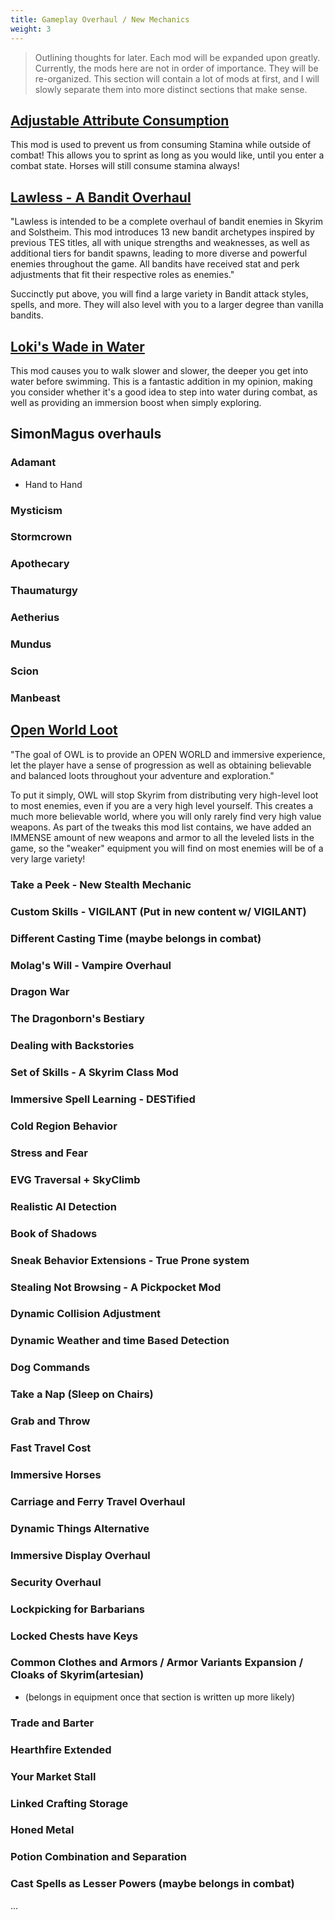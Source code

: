 ```yaml
---
title: Gameplay Overhaul / New Mechanics
weight: 3
---
```

> Outlining thoughts for later. Each mod will be expanded upon greatly.
> Currently, the mods here are not in order of importance. They will be re-organized.
> This section will contain a lot of mods at first, and I will slowly separate them into more distinct sections that make sense.

## [Adjustable Attribute Consumption](https://www.nexusmods.com/skyrimspecialedition/mods/78618)

This mod is used to prevent us from consuming Stamina while outside of combat! This allows you to sprint as long as you would like, until you enter a combat state. Horses will still consume stamina always!

## [Lawless - A Bandit Overhaul](https://www.nexusmods.com/skyrimspecialedition/mods/88080)

"Lawless is intended to be a complete overhaul of bandit enemies in Skyrim and Solstheim. This mod introduces 13 new bandit archetypes inspired by previous TES titles, all with unique strengths and weaknesses, as well as additional tiers for bandit spawns, leading to more diverse and powerful enemies throughout the game. All bandits have received stat and perk adjustments that fit their respective roles as enemies."

Succinctly put above, you will find a large variety in Bandit attack styles, spells, and more. They will also level with you to a larger degree than vanilla bandits.

## [Loki's Wade in Water](https://www.nexusmods.com/skyrimspecialedition/mods/42854)

This mod causes you to walk slower and slower, the deeper you get into water before swimming. This is a fantastic addition in my opinion, making you consider whether it's a good idea to step into water during combat, as well as providing an immersion boost when simply exploring.

## SimonMagus overhauls

### Adamant

- Hand to Hand

### Mysticism

### Stormcrown

### Apothecary

### Thaumaturgy

### Aetherius

### Mundus

### Scion

### Manbeast

## [Open World Loot](https://www.nexusmods.com/skyrimspecialedition/mods/49681)

"The goal of OWL is to provide an OPEN WORLD and immersive experience, let the player have a sense of progression as well as obtaining believable and balanced loots throughout your adventure and exploration."

To put it simply, OWL will stop Skyrim from distributing very high-level loot to most enemies, even if you are a very high level yourself. This creates a much more believable world, where you will only rarely find very high value weapons. As part of the tweaks this mod list contains, we have added an IMMENSE amount of new weapons and armor to all the leveled lists in the game, so the "weaker" equipment you will find on most enemies will be of a very large variety!

### Take a Peek - New Stealth Mechanic

### Custom Skills - VIGILANT (Put in new content w/ VIGILANT)

### Different Casting Time (maybe belongs in combat)

### Molag's Will - Vampire Overhaul

### Dragon War

### The Dragonborn's Bestiary

### Dealing with Backstories

### Set of Skills - A Skyrim Class Mod

### Immersive Spell Learning - DESTified

### Cold Region Behavior

### Stress and Fear

### EVG Traversal + SkyClimb

### Realistic AI Detection

### Book of Shadows

### Sneak Behavior Extensions - True Prone system

### Stealing Not Browsing - A Pickpocket Mod

### Dynamic Collision Adjustment

### Dynamic Weather and time Based Detection

### Dog Commands

### Take a Nap (Sleep on Chairs)

### Grab and Throw

### Fast Travel Cost

### Immersive Horses

### Carriage and Ferry Travel Overhaul

### Dynamic Things Alternative

### Immersive Display Overhaul

### Security Overhaul

### Lockpicking for Barbarians

### Locked Chests have Keys

### Common Clothes and Armors / Armor Variants Expansion / Cloaks of Skyrim(artesian)

- (belongs in equipment once that section is written up more likely)

### Trade and Barter

### Hearthfire Extended

### Your Market Stall

### Linked Crafting Storage

### Honed Metal

### Potion Combination and Separation

### Cast Spells as Lesser Powers (maybe belongs in combat)

...
